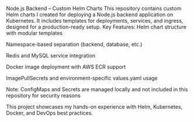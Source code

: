 Node.js Backend – Custom Helm Charts
This repository contains custom Helm charts I created for deploying a Node.js backend application on Kubernetes. 
It includes templates for deployments, services, and ingress, designed for a production-ready setup.
Key Features:
Helm chart structure with modular templates

Namespace-based separation (backend, database, etc.)

Redis and MySQL service integration

Docker image deployment with AWS ECR support

ImagePullSecrets and environment-specific values.yaml usage

Note: ConfigMaps and Secrets are managed locally and not included in this repository for security reasons

This project showcases my hands-on experience with Helm, Kubernetes, Docker, and DevOps best practices.

